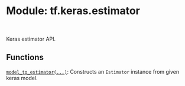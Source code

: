 <div itemscope itemtype="http://developers.google.com/ReferenceObject">
<meta itemprop="name" content="tf.keras.estimator" />
<meta itemprop="path" content="Stable" />
</div>

# Module: tf.keras.estimator


<table class="tfo-notebook-buttons tfo-api" align="left">
</table>



Keras estimator API.



## Functions

[`model_to_estimator(...)`](../../tf/keras/estimator/model_to_estimator.md): Constructs an `Estimator` instance from given keras model.



